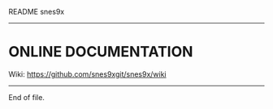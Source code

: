README snes9x

---


ONLINE DOCUMENTATION
====================

Wiki: https://github.com/snes9xgit/snes9x/wiki


---

End of file.

